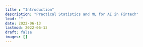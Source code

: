 ```yaml
---
title : "Introduction"
description: "Practical Statistics and ML for AI in Fintech"
lead: ""
date: 2022-06-13
lastmod: 2022-06-13
draft: false
images: []
---
```

